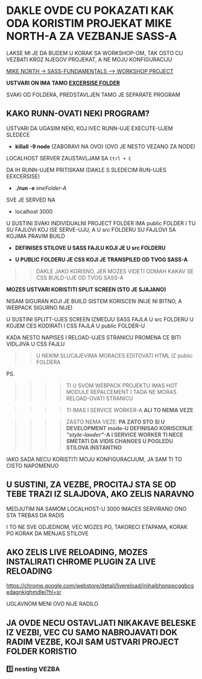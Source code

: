 # DAKLE OVDE CU POKAZATI KAK ODA KORISTIM PROJEKAT MIKE NORTH-A ZA VEZBANJE SASS-A

LAKSE MI JE DA BUDEM U KORAK SA WORKSHOP-OM, TAK OSTO CU VEZBATI KROZ NJEGOV PROJEKAT, A NE MOJU KONFIGURACIJU

[MIKE NORTH -> SASS-FUNDAMENTALS --> WORKSHOP PROJECT](https://github.com/mike-works/sass-fundamentals)

**USTVARI ON IMA TAMO [EXCERSISE FOLDER](https://github.com/mike-works/sass-fundamentals/tree/master/exercises)**

SVAKI OD FOLDERA, PREDSTAVLJEN TAMO JE SEPARATE PROGRAM

## KAKO RUNN-OVATI NEKI PROGRAM?

USTVARI DA UGASIM NEKI, KOJ IVEC RUNN-UJE EXECUTE-UJEM SLEDECE

- **killall -9 node** (ZABORAVI NA OVO) (OVO JE NESTO VEZANO ZA NODE)

LOCALHOST SERVER ZAUSTAVLJAM SA `Ctrl + C`

DA IH RUNN-UJEM PRITISKAM (DAKLE S SLEDECIM RUN-UJES EEXCERSISE)

- **./run -e** *imeFolder-A*

SVE JE SERVED NA

- localhost 3000

U SUSTINI SVAKI INDIVIDUALNI PROJECT FOLDER IMA public FOLDER I TU SU FAJLOVI KOJ ISE SERVE-UJU, A U src FOLDERU SU FAJLOVI SA KOJIMA PRAVIM BUILD

- **DEFINISES STILOVE U SASS FAJLU KOJI JE U src FOLDERU**

- **U PUBLIC FOLDERU JE CSS KOJI JE TRANSPILED OD TVOG SASS-A**

>> DAKLE JAKO KORISNO, JER MOZES VIDETI ODMAH KAKAV SE CSS BUILD-UJE OD TVOG SASS-A

**MOZES USTVARI KORISTITI SPLIT SCREEN (STO JE SJAJANO)**

NISAM SIGURAN KOJI JE BUILD SISTEM KORISCEN (NIJE NI BITNO, A WEBPACK SIGURNO NIJE)

U SUSTINI SPLITT-UJES SCREEN IZMEDJU SASS FAJLA U src FOLDERU U KOJEM CES KODIRATI I CSS FAJLA U public FOLDER-U

KADA NESTO NAPISES I RELOAD-UJES STRANICU PROMENA CE BITI VIDLJIVA U CSS FAJLU

>> U NEKIM SLUCAJEVIMA MORACES EDITOVATI HTML IZ public FOLDERA

PS.

>>>> TI U SVOM WEBPACK PROJEKTU IMAS HOT MODULE REPALCEMENT I TADA NE MORAS RELOAD-OVATI STRANICU

>>>> TI IMAS I SERVICE WORKER-A **ALI TO NEMA VEZE**

>>>> ZASTO NEMA VEZE: **PA ZATO STO SI U DEVELOPMENT mode-U DEFINISAO KORISCENJE *"style-laoder"*-A I SERVICE WORKER TI NECE SMETATI DA VIDIS CHANGES U POGLEDU STILOVA INSTANTNO**

IAKO SADA NECU KORISTITI MOJU KONFIGURACIJUM, JA SAM TI TO CISTO NAPOMENUO

## U SUSTINI, ZA VEZBE, PROCITAJ STA SE OD TEBE TRAZI IZ SLAJDOVA, AKO ZELIS NARAVNO

MEDJUTIM NA SAMOM LOCALHOST-U 3000 IMACES SERVIRANO ONO STA TREBAS DA RADIS

I TO NE SVE ODJEDNOM, VEC MOZES PO, TAKORECI ETAPAMA, KORAK PO KORAK DA MENJAS STILOVE

## AKO ZELIS LIVE RELOADING, MOZES INSTALIRATI CHROME PLUGIN ZA LIVE RELOADING

<https://chrome.google.com/webstore/detail/livereload/jnihajbhpnppcggbcgedagnkighmdlei?hl=sr>

UGLAVNOM MENI OVO NIJE RADILO

## JA OVDE NECU OSTAVLJATI NIKAKAVE BELESKE IZ VEZBI, VEC CU SAMO NABROJAVATI DOK RADIM VEZBE, KOJI SAM USTVARI PROJECT FOLDER KORISTIO

### :one: nesting VEZBA
